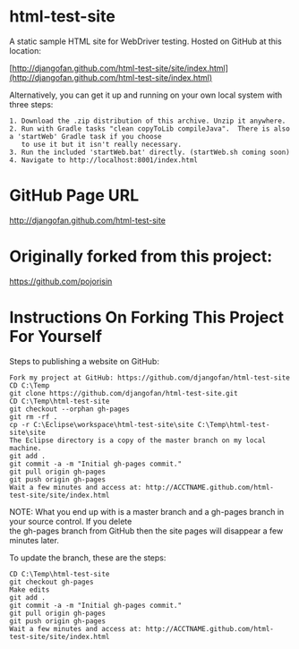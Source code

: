 html-test-site
==================

A static sample HTML site for WebDriver testing.  Hosted on GitHub at this location:

[http://djangofan.github.com/html-test-site/site/index.html](http://djangofan.github.com/html-test-site/index.html)


Alternatively, you can get it up and running on your own local system with three steps:

    1. Download the .zip distribution of this archive. Unzip it anywhere.
    2. Run with Gradle tasks "clean copyToLib compileJava".  There is also a 'startWeb' Gradle task if you choose
       to use it but it isn't really necessary.
    3. Run the included 'startWeb.bat' directly. (startWeb.sh coming soon)
    4. Navigate to http://localhost:8001/index.html


GitHub Page URL
==================
http://djangofan.github.com/html-test-site


Originally forked from this project:
==================
https://github.com/pojorisin


Instructions On Forking This Project For Yourself
==================

Steps to publishing a website on GitHub:

    Fork my project at GitHub: https://github.com/djangofan/html-test-site
    CD C:\Temp
    git clone https://github.com/djangofan/html-test-site.git
    CD C:\Temp\html-test-site
    git checkout --orphan gh-pages
    git rm -rf .
    cp -r C:\Eclipse\workspace\html-test-site\site C:\Temp\html-test-site\site
    The Eclipse directory is a copy of the master branch on my local machine.
    git add .
    git commit -a -m "Initial gh-pages commit."
    git pull origin gh-pages
    git push origin gh-pages
    Wait a few minutes and access at: http://ACCTNAME.github.com/html-test-site/site/index.html

NOTE: What you end up with is a master branch and a gh-pages branch in your source control. If you delete<br/>
the gh-pages branch from GitHub then the site pages will disappear a few minutes later.

To update the branch, these are the steps:

    CD C:\Temp\html-test-site
    git checkout gh-pages
    Make edits
    git add .
    git commit -a -m "Initial gh-pages commit."
    git pull origin gh-pages
    git push origin gh-pages
    Wait a few minutes and access at: http://ACCTNAME.github.com/html-test-site/site/index.html

